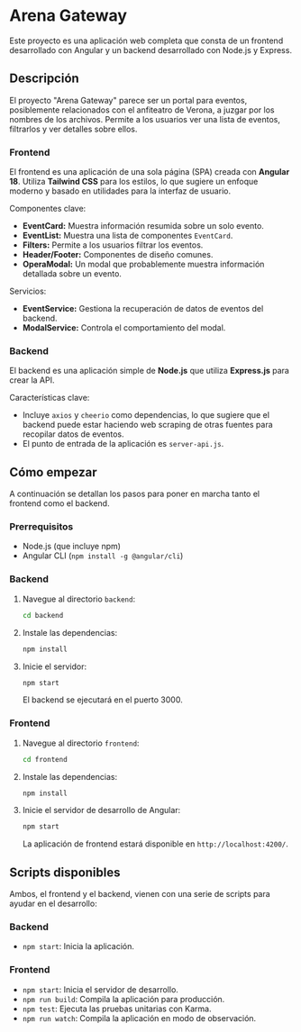 # Arena Gateway

Este proyecto es una aplicación web completa que consta de un frontend desarrollado con Angular y un backend desarrollado con Node.js y Express.

## Descripción

El proyecto "Arena Gateway" parece ser un portal para eventos, posiblemente relacionados con el anfiteatro de Verona, a juzgar por los nombres de los archivos. Permite a los usuarios ver una lista de eventos, filtrarlos y ver detalles sobre ellos.

### Frontend

El frontend es una aplicación de una sola página (SPA) creada con **Angular 18**. Utiliza **Tailwind CSS** para los estilos, lo que sugiere un enfoque moderno y basado en utilidades para la interfaz de usuario.

Componentes clave:

*   **EventCard:** Muestra información resumida sobre un solo evento.
*   **EventList:** Muestra una lista de componentes `EventCard`.
*   **Filters:** Permite a los usuarios filtrar los eventos.
*   **Header/Footer:** Componentes de diseño comunes.
*   **OperaModal:** Un modal que probablemente muestra información detallada sobre un evento.

Servicios:

*   **EventService:** Gestiona la recuperación de datos de eventos del backend.
*   **ModalService:** Controla el comportamiento del modal.

### Backend

El backend es una aplicación simple de **Node.js** que utiliza **Express.js** para crear la API.

Características clave:

*   Incluye `axios` y `cheerio` como dependencias, lo que sugiere que el backend puede estar haciendo web scraping de otras fuentes para recopilar datos de eventos.
*   El punto de entrada de la aplicación es `server-api.js`.

## Cómo empezar

A continuación se detallan los pasos para poner en marcha tanto el frontend como el backend.

### Prerrequisitos

*   Node.js (que incluye npm)
*   Angular CLI (`npm install -g @angular/cli`)

### Backend

1.  Navegue al directorio `backend`:
    ```bash
    cd backend
    ```
2.  Instale las dependencias:
    ```bash
    npm install
    ```
3.  Inicie el servidor:
    ```bash
    npm start
    ```
    El backend se ejecutará en el puerto 3000.

### Frontend

1.  Navegue al directorio `frontend`:
    ```bash
    cd frontend
    ```
2.  Instale las dependencias:
    ```bash
    npm install
    ```
3.  Inicie el servidor de desarrollo de Angular:
    ```bash
    npm start
    ```
    La aplicación de frontend estará disponible en `http://localhost:4200/`.

## Scripts disponibles

Ambos, el frontend y el backend, vienen con una serie de scripts para ayudar en el desarrollo:

### Backend

*   `npm start`: Inicia la aplicación.

### Frontend

*   `npm start`: Inicia el servidor de desarrollo.
*   `npm run build`: Compila la aplicación para producción.
*   `npm test`: Ejecuta las pruebas unitarias con Karma.
*   `npm run watch`: Compila la aplicación en modo de observación.
